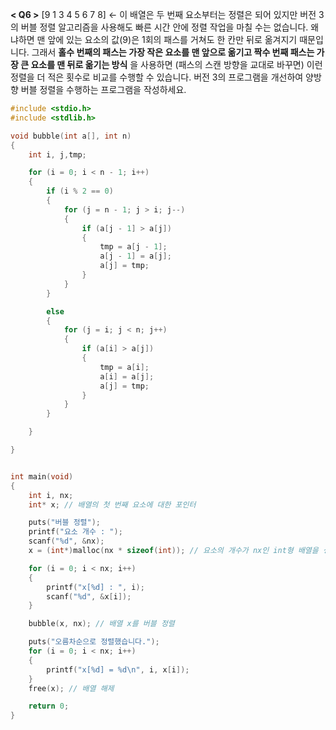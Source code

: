 **< Q6 >** [9 1 3 4 5 6 7 8] <- 이 배열은 두 번째 요소부터는 정렬은 되어 있지만 버전 3의 버블 정렬 알고리즘을 사용해도 빠른 시간 안에 정렬 작업을 마칠 수는 없습니다. 
왜냐하면 맨 앞에 있는 요소의 값(9)은 1회의 패스를 거쳐도 한 칸만 뒤로 옮겨지기 때문입니다. 그래서 **홀수 번째의 패스는 가장 작은 요소를 맨 앞으로 옮기고 짝수 번째 패스는 
가장 큰 요소를 맨 뒤로 옮기는 방식** 을 사용하면 (패스의 스캔 방향을 교대로 바꾸면) 이런 정렬을 더 적은 횟수로 비교를 수행할 수 있습니다. 버전 3의 프로그램을 개선하여 
양방향 버블 정렬을 수행하는 프로그램을 작성하세요.

```C
#include <stdio.h>
#include <stdlib.h>

void bubble(int a[], int n)
{
	int i, j,tmp;

	for (i = 0; i < n - 1; i++)
	{
		if (i % 2 == 0)
		{
			for (j = n - 1; j > i; j--)
			{
				if (a[j - 1] > a[j])
				{
					tmp = a[j - 1];
					a[j - 1] = a[j];
					a[j] = tmp;
				}
			}
		}

		else
		{
			for (j = i; j < n; j++)
			{
				if (a[i] > a[j])
				{
					tmp = a[i];
					a[i] = a[j];
					a[j] = tmp;
				}
			}
		}

	}

}


int main(void)
{
	int i, nx;
	int* x; // 배열의 첫 번째 요소에 대한 포인터

	puts("버블 정렬");
	printf("요소 개수 : ");
	scanf("%d", &nx);
	x = (int*)malloc(nx * sizeof(int)); // 요소의 개수가 nx인 int형 배열을 생성

	for (i = 0; i < nx; i++)
	{
		printf("x[%d] : ", i);
		scanf("%d", &x[i]);
	}

	bubble(x, nx); // 배열 x를 버블 정렬

	puts("오름차순으로 정렬했습니다.");
	for (i = 0; i < nx; i++)
	{
		printf("x[%d] = %d\n", i, x[i]);
	}
	free(x); // 배열 해제

	return 0;
}
```
